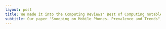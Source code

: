 ```yaml
---
layout: post
title: We made it into the Computing Reviews' Best of Computing notable articles list
subtitle: Our paper "Snooping on Mobile Phones- Prevalence and Trends", published at SOUPS 2016, was selected to the Computing Reviews 21st Best of Computing list. The Notable Books and Articles list consists of item nominations from our reviewers, CR category editors, the editors in chief of journals, and others in the computing community. Feel free to check out the complete list (http://www.computingreviews.com/recommend/bestof/notableitems.cfm?bestYear=2016). 
---
```

